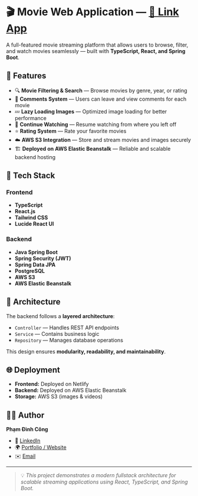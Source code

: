 # 🎬 Movie Web Application — [🔗 Link App](https://movie-watch-ne.netlify.app/)
A full-featured movie streaming platform that allows users to browse, filter, and watch movies seamlessly — built with **TypeScript, React, and Spring Boot**.

## 🚀 Features

- 🔍 **Movie Filtering & Search** — Browse movies by genre, year, or rating
- 💬 **Comments System** — Users can leave and view comments for each movie
- 💤 **Lazy Loading Images** — Optimized image loading for better performance
- 🎥 **Continue Watching** — Resume watching from where you left off
- ⭐ **Rating System** — Rate your favorite movies
- ☁️ **AWS S3 Integration** — Store and stream movies and images securely
- 🏗 **Deployed on AWS Elastic Beanstalk** — Reliable and scalable backend hosting

## 🧩 Tech Stack

### Frontend
- **TypeScript**
- **React.js**
- **Tailwind CSS**
- **Lucide React UI**

### Backend
- **Java Spring Boot**
- **Spring Security (JWT)**
- **Spring Data JPA**
- **PostgreSQL**
- **AWS S3**
- **AWS Elastic Beanstalk**

## 🧱 Architecture

The backend follows a **layered architecture**:
- `Controller` — Handles REST API endpoints
- `Service` — Contains business logic
- `Repository` — Manages database operations

This design ensures **modularity, readability, and maintainability**.

## 🌐 Deployment

- **Frontend:** Deployed on Netlify
- **Backend:** Deployed on AWS Elastic Beanstalk
- **Storage:** AWS S3 (images & videos)

## 🧑‍💻 Author

**Phạm Đình Công**
- 💼 [LinkedIn](#)
- 🌍 [Portfolio / Website](#)
- ✉️ [Email](#)

---

> 💡 *This project demonstrates a modern fullstack architecture for scalable streaming applications using React, TypeScript, and Spring Boot.*

